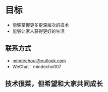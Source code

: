 # 目标

- 能够掌握更多更深层次的技术
- 能够让家人获得更好的生活

## 联系方式

- mindechoui@outlook.com
- WeChat：mindecho007

## 技术很菜，但希望和大家共同成长
